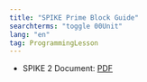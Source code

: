 ```yaml
---
title: "SPIKE Prime Block Guide"
searchterms: "toggle 00Unit"
lang: "en"
tag: ProgrammingLesson
---
```

 <ul>
 <li class="ng-binding">SPIKE 2 Document:
 <a href="ProgrammingLessons/SPBlockGuide.pdf">PDF</a>
 </li>
 </ul>
